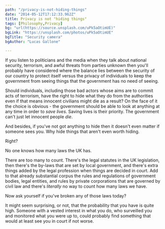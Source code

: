 ```yaml
---
path: "/privacy-is-not-hiding-things"
date: "2014-05-12T17:12:33.962Z"
title: Privacy is not "hiding things"
tags: [Philosophy,Privacy]
bg: "url(https://source.unsplash.com/uPk5aOtimUE)"
bgLink: "https://unsplash.com/photos/uPk5aOtimUE"
bgTitle: "Security camera"
bgAuthor: "Lucas Gallone"

---
```

If you listen to politicians and the media when they talk about national security, terrorism, and awful threats from parties unknown then you'll probably have considered where the balance lies between the security of our country to protect itself versus the privacy of individuals to keep the government from seeing things that the government has no need of seeing.

Should individuals, including those bad actors whose aims are to commit acts of terrorism, have the right to hide what they do from the authorities even if that means innocent civilians might die as a result? On the face of it the choice is obvious - the government should be able to look at anything at any time in order to _save lives_. Saving lives is their priority. The government can't just let innocent people _die_.

And besides, if you've not got anything to hide then it doesn't even matter if someone sees you. Why hide things that aren't even worth hiding.

Right?
<!-- more -->
No one knows how many laws the UK has.

There are too many to count. There's the legal statutes in the UK legislation, then there's the by-laws that are set by local government, and there's extra things added by the legal profession when things are decided in court. Add to that already substantial corpus the rules and regulations of government bodies, legal entities, and rules by private corporations that are governed by civil law and there's _literally_ no way to count how many laws we have.

Now ask yourself if you've broken any of those laws today?

It might seem surprising, or not, that the probability that you have is quite high. Someone with a vested interest in what you do, who surveilled you and monitored what you were up to, could probably find something that would at least see you in court if not worse.